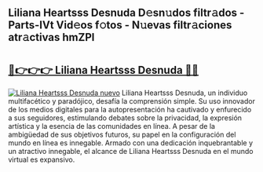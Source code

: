 ## Liliana Heartsss Desnuda D𝚎sn𝚞dos filtr𝚊dos - Parts-IVt Vid𝚎os f𝚘tos - N𝚞evas filtr𝚊ciones atr𝚊ctivas hmZPl

# <h2><a href="http://mb3u3u.tromn.icu/?c=Liliana+Heartsss+Desnuda">🔗👉👉👉 Liliana Heartsss Desnuda 🔗🔗</a></h2>

[![Liliana Heartsss Desnuda nuevo](https://i.imgur.com/pEAQMta.gif)](http://mb3u3u.tromn.icu/?c=Liliana+Heartsss+Desnuda)
Liliana Heartsss Desnuda, un individuo multifacético y paradójico, desafía la comprensión simple. Su uso innovador de los medios digitales para la autopresentación ha cautivado y enfurecido a sus seguidores, estimulando debates sobre la privacidad, la expresión artística y la esencia de las comunidades en línea. A pesar de la ambigüedad de sus objetivos futuros, su papel en la configuración del mundo en línea es innegable. Armado con una dedicación inquebrantable y un atractivo innegable, el alcance de Liliana Heartsss Desnuda en el mundo virtual es expansivo.
